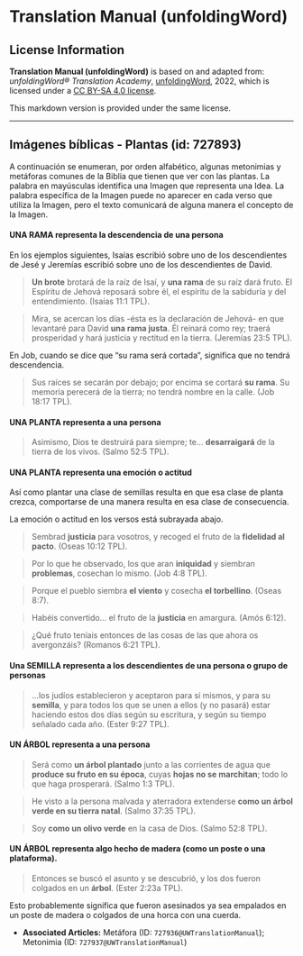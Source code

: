 # Translation Manual (unfoldingWord)

## License Information

**Translation Manual (unfoldingWord)** is based on and adapted from: _unfoldingWord® Translation Academy_, [unfoldingWord](https://unfoldingword.org/utw), 2022, which is licensed under a [CC BY-SA 4.0 license](https://creativecommons.org/licenses/by-sa/4.0/legalcode.en).

This markdown version is provided under the same license.



--------------------------------

## Imágenes bíblicas - Plantas (id: 727893)

A continuación se enumeran, por orden alfabético, algunas metonimias y metáforas comunes de la Biblia que tienen que ver con las plantas. La palabra en mayúsculas identifica una Imagen que representa una Idea. La palabra específica de la Imagen puede no aparecer en cada verso que utiliza la Imagen, pero el texto comunicará de alguna manera el concepto de la Imagen.

#### UNA RAMA representa la descendencia de una persona

En los ejemplos siguientes, Isaías escribió sobre uno de los descendientes de Jesé y Jeremías escribió sobre uno de los descendientes de David.

> **Un brote** brotará de la raíz de Isaí, y **una rama** de su raíz dará fruto. El Espíritu de Jehová reposará sobre él, el espíritu de la sabiduría y del entendimiento. (Isaías 11:1 TPL).

> Mira, se acercan los días \-ésta es la declaración de Jehová\- en que levantaré para David **una rama justa**. Él reinará como rey; traerá prosperidad y hará justicia y rectitud en la tierra. (Jeremías 23:5 TPL).

En Job, cuando se dice que “su rama será cortada”, significa que no tendrá descendencia.

> Sus raíces se secarán por debajo; por encima se cortará **su rama**. Su memoria perecerá de la tierra; no tendrá nombre en la calle. (Job 18:17 TPL).

#### UNA PLANTA representa a una persona

> Asimismo, Dios te destruirá para siempre; te... **desarraigará** de la tierra de los vivos. (Salmo 52:5 TPL).

#### UNA PLANTA representa una emoción o actitud

Así como plantar una clase de semillas resulta en que esa clase de planta crezca, comportarse de una manera resulta en esa clase de consecuencia.

La emoción o actitud en los versos está subrayada abajo.

> Sembrad **justicia** para vosotros, y recoged el fruto de la **fidelidad al pacto**. (Oseas 10:12 TPL).

> Por lo que he observado, los que aran **iniquidad** y siembran **problemas**, cosechan lo mismo. (Job 4:8 TPL).

> Porque el pueblo siembra **el viento** y cosecha **el torbellino**. (Oseas 8:7\).

> Habéis convertido... el fruto de la **justicia** en amargura. (Amós 6:12\).

> ¿Qué fruto teníais entonces de las cosas de las que ahora os avergonzáis? (Romanos 6:21 TPL).

#### Una SEMILLA representa a los descendientes de una persona o grupo de personas

> ...los judíos establecieron y aceptaron para sí mismos, y para su **semilla**, y para todos los que se unen a ellos (y no pasará) estar haciendo estos dos días según su escritura, y según su tiempo señalado cada año. (Ester 9:27 TPL).

#### UN ÁRBOL representa a una persona

> Será como **un árbol plantado** junto a las corrientes de agua que **produce su fruto en su época**, cuyas **hojas no se marchitan**; todo lo que haga prosperará. (Salmo 1:3 TPL).

> He visto a la persona malvada y aterradora extenderse **como un árbol verde en su tierra natal**. (Salmo 37:35 TPL).

> Soy **como un olivo verde** en la casa de Dios. (Salmo 52:8 TPL).

#### UN ÁRBOL representa algo hecho de madera (como un poste o una plataforma).

> Entonces se buscó el asunto y se descubrió, y los dos fueron colgados en un **árbol**. (Ester 2:23a TPL).

Esto probablemente significa que fueron asesinados ya sea empalados en un poste de madera o colgados de una horca con una cuerda.

* **Associated Articles:** Metáfora (ID: `727936@UWTranslationManual`); Metonimia (ID: `727937@UWTranslationManual`)

